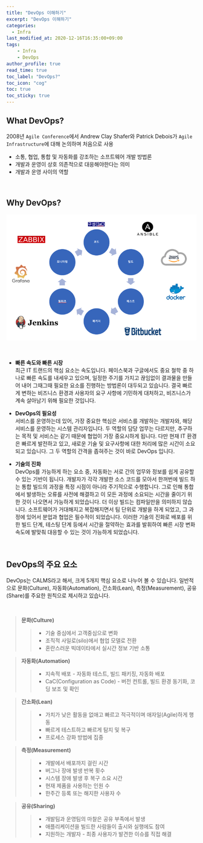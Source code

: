 ```yaml
---
title: "DevOps 이해하기"
excerpt: "DevOps 이해하기"
categories: 
  - Infra
last_modified_at: 2020-12-16T16:35:00+09:00
tags: 
    - Infra
    - DevOps
author_profile: true
read_time: true
toc_label: "DevOps?" 
toc_icon: "cog" 
toc: true
toc_sticky: true
---
```


## What DevOps?

2008년 `Agile Conference`에서 Andrew Clay Shafer와 Patrick Debois가 
`Agile Infrastructure`에 대해 논의하며 처음으로 사용

* 소통, 협업, 통합 및 자동화를 강조하는 소프트웨어 개발 방법론
* 개발과 운영이 상호 의존적으로 대응해야한다는 의미
* 개발과 운영 사이의 역할

<br>


## Why DevOps?

![image.png](https://github.com/youngfromseoul/youngfromseoul.github.io/blob/master/assets/images/devops.png?raw=true)

<br>

- **빠른 속도와 빠른 시장** <br>
최근 IT 트랜드의 핵심 요소는 속도입니다. 페이스북과 구글에서도 중요 철학 중 하나로 빠른 속도를 내세우고 있으며, 일정한 주기를 가지고 끊임없이 결과물을 만들어 내어 그때그때 필요한 요소를 진행하는 방법론이 대두되고 있습니다.
결국 빠르게 변하는 비즈니스 환경과 사용자의 요구 사항에 기민하게 대처하고, 비즈니스가 계속 살아남기 위해 필요한 것입니다.

- **DevOps의 필요성** <br>
서비스를 운영하는데 있어, 가장 중요한 핵심은 서비스를 개발하는 개발자와, 해당 서비스를 운영하는 시스템 관리자입니다. 두 역할의 담당 업무는 다르지만, 추구하는 목적 및 서비스는 같기 때문에 협업이 가장 중요시하게 됩니다. 다만 현재 IT 환경은 빠르게 발전하고 있고, 새로운 기술 및 요구사항에 대한 처리에 많은 시간이 소요되고 있습니다. 그 두 역할의 간격을 좁혀주는 것이 바로 DevOps 입니다.

- **기술의 진화** <br>
DevOps를 가능하게 하는 요소 중, 자동화는 서로 간의 업무와 정보를 쉽게 공유할 수 있는 기반이 됩니다. 개발자가 각각 개발한 소스 코드를 모아서 한꺼번에 빌드 하는 통합 빌드의 과정을 특정 시점이 아니라 주기적으로 수행합니다. 그로 인해 통합에서 발생하는 오류를 사전에 해결하고 이 모든 과정에 소요되는 시간을 줄이기 위한 것이 나오면서 가능하게 되었습니다. 더 이상 빌드는 컴파일만을 의미하지 않습니다. 소프트웨어가 거대해지고 복잡해지면서 팀 단위로 개발을 하게 되었고, 그 과정에 있어서 분업과 협업은 필수적이 되었습니다.
이러한 기술의 진화로 배포를 위한 빌드 단계, 테스팅 단계 등에서 시간을 절약하는 효과를 발휘하여 빠른 시장 변화 속도에 발맞춰 대응할 수 있는 것이 가능하게 되었습니다.

<br>


## DevOps의 주요 요소
DevOps는 CALMS라고 해서, 크게 5개지 핵심 요소로 나누어 볼 수 있습니다. 일반적으로 문화(Culture), 자동화(Automation), 간소화(Lean), 측정(Measurement), 공유(Share)를 주요한 원칙으로 제시하고 있습니다.

<br>

> **문화(Culture)**
>> * 기술 중심에서 고객중심으로 변화
>> * 조직적 사일로(silo)에서 협업 모델로 전환
>> * 혼란스러운 빅데이타에서 실시간 정보 기반 소통

> **자동화(Automation)**
>> * 지속적 배포 - 자동화 테스트, 빌드 패키징, 자동화 배포
>> * CaC(Configuration as Code) - 버전 컨트롤, 빌드 환경 동기화, 코딩 보조 및 확인

> **간소화(Lean)**
>> * 가치가 낮은 활동을 없애고 빠르고 적극적이며 애자일(Agile)하게 행동
>> * 빠르게 테스트하고 빠르게 탐지 및 복구
>> * 프로세스 강화 방법에 집중

> **측정(Measurement)**
>> * 개발에서 배포까지 걸린 시간
>> * 버그나 장애 발생 반복 횟수
>> * 시스템 장애 발생 후 복구 소요 시간
>> * 현재 제품을 사용하는 인원 수
>> * 한주간 등록 또는 해지한 사용자 수

> **공유(Sharing)**
>> * 개발팀과 운영팀의 마찰은 공유 부족에서 발생
>> * 애플리케이션을 빌드한 사람들이 출시와 실행에도 참여
>> * 지원하는 개발자 - 최종 사용자가 발견한 이슈를 직접 해결
